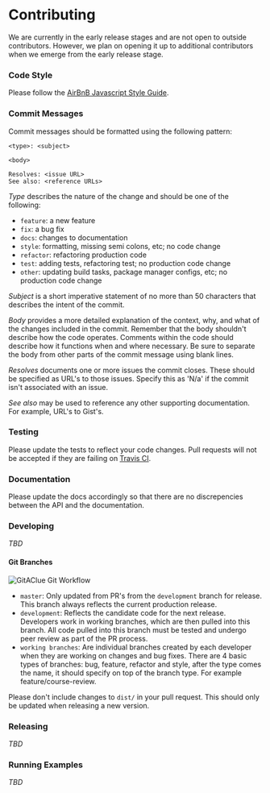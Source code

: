 # Contributing

We are currently in the early release stages and are not open to outside
contributors. However, we plan on opening it up to additional contributors
when we emerge from the early release stage.

### Code Style

Please follow the
[AirBnB Javascript Style Guide](https://github.com/airbnb/javascript).

### Commit Messages

Commit messages should be formatted using the following pattern:
```
<type>: <subject>

<body>

Resolves: <issue URL>
See also: <reference URLs>
```

_Type_ describes the nature of the change and should be one of the following: 

- `feature`: a new feature
- `fix`: a bug fix
- `docs`: changes to documentation
- `style`: formatting, missing semi colons, etc; no code change
- `refactor`: refactoring production code
- `test`: adding tests, refactoring test; no production code change
- `other`: updating build tasks, package manager configs, etc; no production
code change

_Subject_ is a short imperative statement of no more than 50 characters that
describes the intent of the commit.

_Body_ provides a more detailed explanation of the context, why, and what of
the changes included in the commit. Remember that the body shouldn't describe
how the code operates. Comments within the code should describe how it
functions when and where necessary. Be sure to separate the body from other
parts of the commit message using blank lines.

_Resolves_ documents one or more issues the commit closes. These should be
specified as URL's to those issues. Specify this as 'N/a' if the commit isn't
associated with an issue.

_See also_ may be used to reference any other supporting documentation. For
example, URL's to Gist's.

### Testing

Please update the tests to reflect your code changes. Pull requests will not
be accepted if they are failing
on [Travis CI](https://travis-ci.org/jdmedlock/memorygame).

### Documentation

Please update the docs accordingly so that there are no discrepencies between
the API and the documentation.

### Developing

*_TBD_*

#### Git Branches

![GitAClue Git Workflow](https://github.com/jdmedlock/memorygame/blob/master/docs/Git%20-%20Team%20Workflow.png)

- `master`: Only updated from PR's from the `development` branch for release.
This branch always reflects the current production release.
- `development`: Reflects the candidate code for the next release. Developers
work in working branches, which are then pulled into this branch. All code
pulled into this branch must be tested and undergo peer review as part of the
PR process.
- `working branches`: Are individual branches created by each developer when
they are working on changes and bug fixes. There are 4 basic types of branches: 
bug, feature, refactor and style, after the type comes the name, it should 
specify on top of the branch type. For example feature/course-review.


Please don't include changes to `dist/` in your pull request. This should only
be updated when releasing a new version.

### Releasing

*_TBD_*

### Running Examples

*_TBD_*